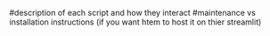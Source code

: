 #description of each script and how they interact
#maintenance vs installation instructions (if you want htem to host it on thier streamlit)
